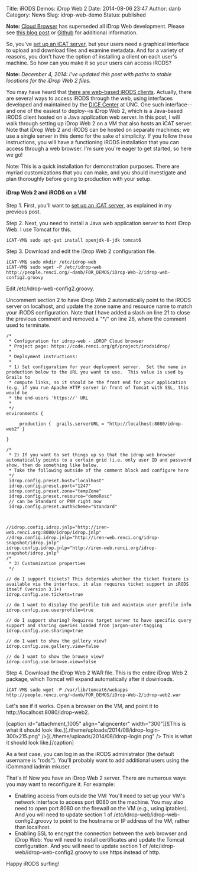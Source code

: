 Title: iRODS Demos: iDrop Web 2
Date: 2014-08-06 23:47
Author: danb
Category: News
Slug: idrop-web-demo
Status: published

**Note:** [Cloud
Browser](http://irods.org/2015/12/dfc-irods-cloud-browser-v1-0-0-released/)
has superseded all iDrop Web development. Please see [this blog
post](http://irods.org/2015/12/dfc-irods-cloud-browser-v1-0-0-released/)
or [Github](https://github.com/DICE-UNC/irods-cloud-browser) for
additional information.

So, you've [set up an iCAT
server](http://irods.org/post/icat-on-a-vm/ "iRODS Demos: iCAT on a VM"),
but your users need a graphical interface to upload and download files
and examine metadata. And for a variety of reasons, you don't have the
option of installing a client on each user's machine. So how can you
make it so your users can access iRODS?

<!--more-->

**Note:** *December 4, 2014: I've updated this post with paths to stable
locations for the iDrop Web 2 files.*

You may have heard that [there are web-based iRODS
clients](http://irods.org/post/irods-user-interfaces/ "iRODS User Interfaces").
Actually, there are several ways to access iRODS through the web, using
interfaces developed and maintained by the [DICE
Center](http://dice.unc.edu/ "DICE Center") at UNC. One such
interface--and one of the easiest to deploy--is iDrop Web 2, which is a
Java-based iRODS client hosted on a Java application web server. In this
post, I will walk through setting up iDrop Web 2 on a VM that also hosts
an iCAT server. Note that iDrop Web 2 and iRODS can be hosted on
separate machines; we use a single server in this demo for the sake of
simplicity. If you follow these instructions, you will have a
functioning iRODS installation that you can access through a web
browser. I'm sure you're eager to get started, so here we go!

Note: This is a quick installation for demonstration purposes. There are
myriad customizations that you can make, and you should investigate and
plan thoroughly before going to production with your setup.

#### iDrop Web 2 and iRODS on a VM

Step 1. First, you'll want to [set up an iCAT
server](http://irods.org/post/icat-on-a-vm/ "iRODS Demos: iCAT on a VM"),
as explained in my previous post.

Step 2. Next, you need to install a Java web application server to host
iDrop Web. I use Tomcat for this.

~~~~ {.lang:sh .highlight:0 .nums:false .decode:true}
iCAT-VM$ sudo apt-get install openjdk-6-jdk tomcat6
~~~~

Step 3. Download and edit the iDrop Web 2 configuration file.

~~~~ {.lang:sh .highlight:0 .nums:false .decode:true}
iCAT-VM$ sudo mkdir /etc/idrop-web
iCAT-VM$ sudo wget -P /etc/idrop-web http://people.renci.org/~danb/FOR_DEMOS/iDrop-Web-2/idrop-web-config2.groovy
~~~~

Edit /etc/idrop-web-config2.groovy.

Uncomment section 2 to have iDrop Web 2 automatically point to the iRODS
server on localhost, and update the zone name and resource name to match
your iRODS configuration. Note that I have added a slash on line 21 to
close the previous comment and removed a "\*/" on line 28, where the
comment used to terminate.

~~~~ {.lang:default .range:18-28 .decode:true}
/*
 * Configuration for idrop-web - iDROP Cloud browser
 * Project page: https://code.renci.org/gf/project/irodsidrop/
 *
 * Deployment instructions:
 *
 * 1) Set configuration for your deployment server.  Set the name in production below to the URL you want to use.  This value is used by Grails to
 * compute links, so it should be the front end for your application (e.g. if you run Apache HTTP server in front of Tomcat with SSL, this would be
 * the end-users 'https://' URL
 *
 */
environments {

     production {  grails.serverURL = "http://localhost:8080/idrop-web2" }

}

/*
 * 2) If you want to set things up so that the idrop web browser automatically points to a certain grid (i.e. only user ID and password show, then do something like below.
 * Take the following outside of the comment block and configure here
 */
 idrop.config.preset.host="localhost"
 idrop.config.preset.port="1247"
 idrop.config.preset.zone="tempZone"
 idrop.config.preset.resource="demoResc"
 // can be Standard or PAM right now
 idrop.config.preset.authScheme="Standard"



//idrop.config.idrop.jnlp="http://iren-web.renci.org:8080/idrop/idrop.jnlp"
//drop.config.idrop.jnlp="http://iren-web.renci.org/idrop-snapshot/idrop.jnlp"
idrop.config.idrop.jnlp="http://iren-web.renci.org/idrop-snapshot/idrop.jnlp"
/*
 * 3) Customization properties
 */

// do I support tickets? This determies whether the ticket feature is available via the interface, it also requires ticket support in iRODS itself (version 3.1+)
idrop.config.use.tickets=true

// do I want to display the profile tab and maintain user profile info
idrop.config.use.userprofile=true

// do I support sharing? Requires target server to have specific query support and sharing queries loaded from jargon-user-tagging
idrop.config.use.sharing=true

// do I want to show the gallery view?
idrop.config.use.gallery.view=false

// do I want to show the browse view?
idrop.config.use.browse.view=false
~~~~

Step 4. Download the iDrop Web 2 WAR file. This is the entire iDrop Web
2 package, which Tomcat will expand automatically after it downloads.

~~~~ {.lang:sh .highlight:0 .nums:false .decode:true}
iCAT-VM$ sudo wget -P /var/lib/tomcat6/webapps http://people.renci.org/~danb/FOR_DEMOS/iDrop-Web-2/idrop-web2.war
~~~~

Let's see if it works. Open a browser on the VM, and point it to
http://localhost:8080/idrop-web2.

[caption id="attachment\_1005" align="aligncenter" width="300"][![This
is what it should look
like.](./theme/uploads/2014/08/idrop-login-300x215.png" /></div>](./theme/uploads/2014/08/idrop-login.png" /></div>
This is what it should look like.[/caption]  
  

As a test case, you can log in as the iRODS administrator (the default
username is "rods"). You'll probably want to add additional users using
the iCommand <span class="lang:default decode:true crayon-inline">iadmin
mkuser</span>.

That's it! Now you have an iDrop Web 2 server. There are numerous ways
you may want to reconfigure it. For example:

-   Enabling access from outside the VM: You'll need to set up your VM's
    network interface to access port 8080 on the machine. You may also
    need to open port 8080 on the firewall on the VM (e.g., using
    iptables). And you will need to update section 1 of
    /etc/idrop-web/idrop-web-config2.groovy to point to the hostname or
    IP address of the VM, rather than localhost.
-   Enabling SSL to encrypt the connection between the web browser and
    iDrop Web: You will need to install certificates and update the
    Tomcat configuration. And you will need to update section 1 of
    /etc/idrop-web/idrop-web-config2.groovy to use https instead of
    http.

Happy iRODS surfing!
